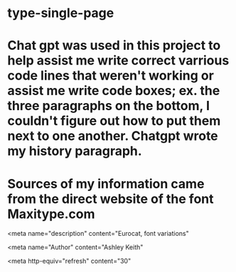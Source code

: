 # type-single-page

# Chat gpt was used in this project to help assist me write correct varrious code lines that weren't working or assist me write code boxes; ex. the three paragraphs on the bottom, I couldn't figure out how to put them next to one another. Chatgpt wrote my history paragraph. 

# Sources of my information came from the direct website of the font Maxitype.com

<meta name="keywords" content="HTML, CSS, Javascript">

<meta name="description" content="Eurocat, font variations"

<meta name="Author" content="Ashley Keith"

<meta http-equiv="refresh" content="30"
 
